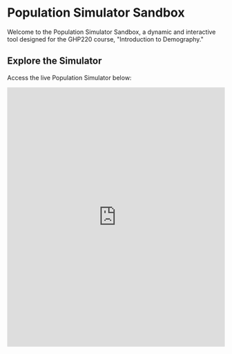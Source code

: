 
# Population Simulator Sandbox

Welcome to the Population Simulator Sandbox, a dynamic and interactive tool designed for the GHP220 course, "Introduction to Demography."

## Explore the Simulator

Access the live Population Simulator below:

<iframe src="https://vprado.shinyapps.io/pop_simulator_app/" width="100%" height="600px" frameborder="0"></iframe>

